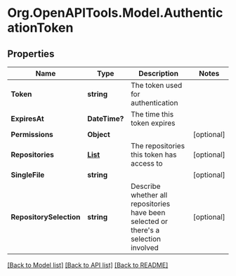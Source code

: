 # Org.OpenAPITools.Model.AuthenticationToken

## Properties

Name | Type | Description | Notes
------------ | ------------- | ------------- | -------------
**Token** | **string** | The token used for authentication | 
**ExpiresAt** | **DateTime?** | The time this token expires | 
**Permissions** | **Object** |  | [optional] 
**Repositories** | [**List<Repository>**](Repository.md) | The repositories this token has access to | [optional] 
**SingleFile** | **string** |  | [optional] 
**RepositorySelection** | **string** | Describe whether all repositories have been selected or there&#39;s a selection involved | [optional] 

[[Back to Model list]](../README.md#documentation-for-models) [[Back to API list]](../README.md#documentation-for-api-endpoints) [[Back to README]](../README.md)


